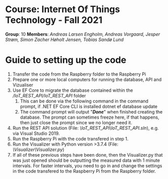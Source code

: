 
# Course: Internet Of Things Technology - Fall 2021

**Group**: 10
**Members**: *Andreas Larsen Engholm, Andreas Vorgaard, Jesper Strøm, Simon Zacher Høholt Jensen, Tobias Sandø Lund*

# Guide to setting up the code
1. Transfer the code from the Raspberry folder to the Raspberry Pi
2. Prepare one or more local computers for running the database, API and Vizualiser
3. Use EF Core to migrate the database contained within the */IoT_REST_API/IoT_REST_API* folder
    1. This can be done via the following command in the command prompt, if .NET EF Core CLI is installed 
        dotnet ef database update
    2. The command prompt will output "***Done***" when finished creating the database. The prompt can sometimes freeze here, if that happens, then just close the prompt since we no longer need it.
4. Run the REST API solution (File: *\IoT_REST_API\IoT_REST_API.sln*), e.g. via Visual Studio 2019.
5. Run the Raspberry Pi with the code transfered in step 1.
6. Run the Visualizer with Python version >3.7.4 (File: *\Visualizer\Visualizer.py*)
7. If all of these previous steps have been done, then the Visualizer.py that was just opened should be outputting the measured data with 1 minute intervals. For faster intervals, you need to go in and change the settings in the code transfered to the Raspberry Pi from the Raspberry folder.
